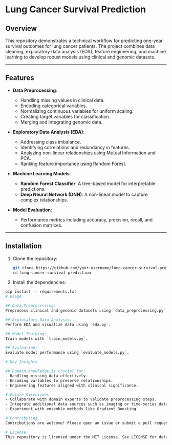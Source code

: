 # **Lung Cancer Survival Prediction**

## **Overview**
This repository demonstrates a technical workflow for predicting one-year survival outcomes for lung cancer patients. The project combines data cleaning, exploratory data analysis (EDA), feature engineering, and machine learning to develop robust models using clinical and genomic datasets.

---

## **Features**
- **Data Preprocessing**:
  - Handling missing values in clinical data.
  - Encoding categorical variables.
  - Normalizing continuous variables for uniform scaling.
  - Creating target variables for classification.
  - Merging and integrating genomic data.

- **Exploratory Data Analysis (EDA)**:
  - Addressing class imbalance.
  - Identifying correlations and redundancy in features.
  - Analyzing non-linear relationships using Mutual Information and PCA.
  - Ranking feature importance using Random Forest.

- **Machine Learning Models**:
  - **Random Forest Classifier**: A tree-based model for interpretable predictions.
  - **Deep Neural Network (DNN)**: A non-linear model to capture complex relationships.

- **Model Evaluation**:
  - Performance metrics including accuracy, precision, recall, and confusion matrices.

---

## **Installation**
1. Clone the repository:
   ```bash
   git clone https://github.com/your-username/lung-cancer-survival-prediction.git
   cd lung-cancer-survival-prediction

2. Install the dependencies:
  ```bash
  pip install -r requirements.txt
# Usage

## Data Preprocessing:
Preprocess clinical and genomic datasets using `data_preprocessing.py`.

## Exploratory Data Analysis:
Perform EDA and visualize data using `eda.py`.

## Model Training:
Train models with `train_models.py`.

## Evaluation:
Evaluate model performance using `evaluate_models.py`.

# Key Insights

## Domain knowledge is crucial for:
- Handling missing data effectively.
- Encoding variables to preserve relationships.
- Engineering features aligned with clinical significance.

# Future Directions
- Collaborate with domain experts to validate preprocessing steps.
- Integrate additional data sources such as imaging or time-series data.
- Experiment with ensemble methods like Gradient Boosting.

# Contributing
Contributions are welcome! Please open an issue or submit a pull request to propose improvements.

# License
This repository is licensed under the MIT License. See LICENSE for details.


